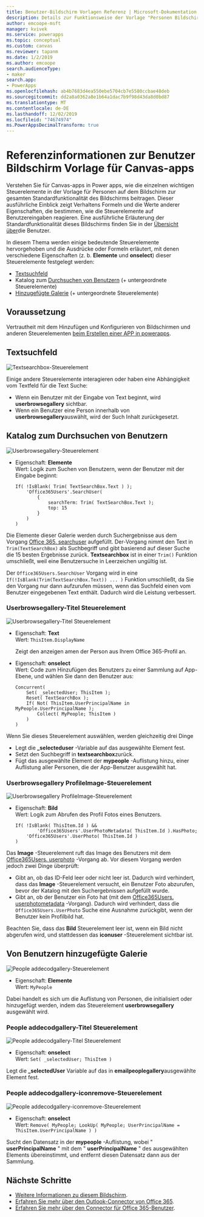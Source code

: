 ```yaml
---
title: Benutzer-Bildschirm Vorlagen Referenz | Microsoft-Dokumentation
description: Details zur Funktionsweise der Vorlage "Personen Bildschirm" für Canvas-apps in powerapps
author: emcoope-msft
manager: kvivek
ms.service: powerapps
ms.topic: conceptual
ms.custom: canvas
ms.reviewer: tapanm
ms.date: 1/2/2019
ms.author: emcoope
search.audienceType:
- maker
search.app:
- PowerApps
ms.openlocfilehash: ab4b7683d4ea550ebe5704cb7e5580ccbae48deb
ms.sourcegitcommit: dd2a8a0362a8e1b64a1dac7b9f98d43da8d0bd87
ms.translationtype: MT
ms.contentlocale: de-DE
ms.lasthandoff: 12/02/2019
ms.locfileid: "74674974"
ms.PowerAppsDecimalTransform: true
---
```

# <a name="reference-information-about-the-people-screen-template-for-canvas-apps"></a>Referenzinformationen zur Benutzer Bildschirm Vorlage für Canvas-apps

Verstehen Sie für Canvas-apps in Power apps, wie die einzelnen wichtigen Steuerelemente in der Vorlage für Personen auf dem Bildschirm zur gesamten Standardfunktionalität des Bildschirms beitragen. Dieser ausführliche Einblick zeigt Verhaltens Formeln und die Werte anderer Eigenschaften, die bestimmen, wie die Steuerelemente auf Benutzereingaben reagieren. Eine ausführliche Erläuterung der Standardfunktionalität dieses Bildschirms finden Sie in der [Übersicht über](people-screen-overview.md)die Benutzer.

In diesem Thema werden einige bedeutende Steuerelemente hervorgehoben und die Ausdrücke oder Formeln erläutert, mit denen verschiedene Eigenschaften (z. b. **Elemente** und **onselect**) dieser Steuerelemente festgelegt werden:

* [Textsuchfeld](#text-search-box)
* Katalog zum [Durchsuchen von Benutzern](#user-browse-gallery) (+ untergeordnete Steuerelemente)
* [Hinzugefügte Galerie](#people-added-gallery) (+ untergeordnete Steuerelemente)

## <a name="prerequisite"></a>Voraussetzung

Vertrautheit mit dem Hinzufügen und Konfigurieren von Bildschirmen und anderen Steuerelementen [beim Erstellen einer APP in powerapps](../data-platform-create-app-scratch.md).

## <a name="text-search-box"></a>Textsuchfeld

![Textsearchbox-Steuerelement](media/people-screen/people-search-box.png)

Einige andere Steuerelemente interagieren oder haben eine Abhängigkeit vom Textfeld für die Text Suche:

* Wenn ein Benutzer mit der Eingabe von Text beginnt, wird **userbrowsegallery** sichtbar.
* Wenn ein Benutzer eine Person innerhalb von **userbrowsegallery**auswählt, wird der Such Inhalt zurückgesetzt.

## <a name="user-browse-gallery"></a>Katalog zum Durchsuchen von Benutzern

![Userbrowsegallery-Steuerelement](media/people-screen/people-browse-gall.png)

* Eigenschaft: **Elemente**<br>
    Wert: Logik zum Suchen von Benutzern, wenn der Benutzer mit der Eingabe beginnt:
    
    ```powerapps-comma
    If( !IsBlank( Trim( TextSearchBox.Text ) ); 
        'Office365Users'.SearchUser(
            {
                searchTerm: Trim( TextSearchBox.Text ); 
                top: 15
            }
        )
    )
    ```
    
Die Elemente dieser Galerie werden durch Suchergebnisse aus dem Vorgang [Office 365. searchuser](https://docs.microsoft.com/connectors/office365users/#searchuser) aufgefüllt. Der-Vorgang nimmt den Text in `Trim(TextSearchBox)` als Suchbegriff und gibt basierend auf dieser Suche die 15 besten Ergebnisse zurück. **Textsearchbox** ist in einer `Trim()` Funktion umschließt, weil eine Benutzersuche in Leerzeichen ungültig ist.

Der `Office365Users.SearchUser` Vorgang wird in eine `If(!IsBlank(Trim(TextSearchBox.Text)) ... )` Funktion umschließt, da Sie den Vorgang nur dann aufzurufen müssen, wenn das Suchfeld einen vom Benutzer eingegebenen Text enthält. Dadurch wird die Leistung verbessert.

### <a name="userbrowsegallery-title-control"></a>Userbrowsegallery-Titel Steuerelement

![Userbrowsegallery-Titel Steuerelement](media/people-screen/people-browse-gall-title.png)

* Eigenschaft: **Text**<br>Wert: `ThisItem.DisplayName`

  Zeigt den anzeigen amen der Person aus Ihrem Office 365-Profil an.

* Eigenschaft: **onselect**<br>
    Wert: Code zum Hinzufügen des Benutzers zu einer Sammlung auf App-Ebene, und wählen Sie dann den Benutzer aus:

    ```powerapps-comma
    Concurrent(
        Set( _selectedUser; ThisItem );
        Reset( TextSearchBox );
        If( Not( ThisItem.UserPrincipalName in MyPeople.UserPrincipalName ); 
            Collect( MyPeople; ThisItem )
        )
    )
    ```
Wenn Sie dieses Steuerelement auswählen, werden gleichzeitig drei Dinge

   * Legt die **\_selecteduser** -Variable auf das ausgewählte Element fest.
   * Setzt den Suchbegriff in **textsearchbox**zurück.
   * Fügt das ausgewählte Element der **mypeople** -Auflistung hinzu, einer Auflistung aller Personen, die der App-Benutzer ausgewählt hat.

### <a name="userbrowsegallery-profileimage-control"></a>Userbrowsegallery ProfileImage-Steuerelement

![Userbrowsegallery ProfileImage-Steuerelement](media/people-screen/people-browse-gall-image.png)

* Eigenschaft: **Bild**<br>
    Wert: Logik zum Abrufen des Profil Fotos eines Benutzers.

    ```powerapps-comma
    If( !IsBlank( ThisItem.Id ) && 
            'Office365Users'.UserPhotoMetadata( ThisItem.Id ).HasPhoto;
        'Office365Users'.UserPhoto( ThisItem.Id )
    )
    ```

Das **Image** -Steuerelement ruft das Image des Benutzers mit dem [Office365Users. userphoto](https://docs.microsoft.com/connectors/office365users/#get-user-photo--v1-) -Vorgang ab. Vor diesem Vorgang werden jedoch zwei Dinge überprüft:
  
   * Gibt an, ob das ID-Feld leer oder nicht leer ist. Dadurch wird verhindert, dass das **Image** -Steuerelement versucht, ein Benutzer Foto abzurufen, bevor der Katalog mit den Suchergebnissen aufgefüllt wurde.
   * Gibt an, ob der Benutzer ein Foto hat (mit dem [Office365Users. userphotometadata](https://docs.microsoft.com/connectors/office365users/#get-user-photo-metadata) -Vorgang). Dadurch wird verhindert, dass die `Office365Users.UserPhoto` Suche eine Ausnahme zurückgibt, wenn der Benutzer kein Profilbild hat.

Beachten Sie, dass das **Bild** Steuerelement leer ist, wenn ein Bild nicht abgerufen wird, und stattdessen das **iconuser** -Steuerelement sichtbar ist.

## <a name="people-added-gallery"></a>Von Benutzern hinzugefügte Galerie

![People addecodgallery-Steuerelement](media/people-screen/people-people-gall.png)

* Eigenschaft: **Elemente**<br>
    Wert: `MyPeople`

Dabei handelt es sich um die Auflistung von Personen, die initialisiert oder hinzugefügt werden, indem das Steuerelement **userbrowsegallery** ausgewählt wird.

### <a name="peopleaddedgallery-title-control"></a>People addecodgallery-Titel Steuerelement

![People addecodgallery-Titel Steuerelement](media/people-screen/people-people-gall-title.png)

* Eigenschaft: **onselect**<br>
    Wert: `Set( _selectedUser; ThisItem )`

Legt die **_selectedUser** Variable auf das in **emailpeoplegallery**ausgewählte Element fest.

### <a name="peopleaddedgallery-iconremove-control"></a>People addecodgallery-iconremove-Steuerelement

![People addecodgallery-iconremove-Steuerelement](media/people-screen/people-people-gall-delete.png)

* Eigenschaft: **onselect**<br>
    Wert: `Remove( MyPeople; LookUp( MyPeople; UserPrincipalName = ThisItem.UserPrincipalName ) )`

Sucht den Datensatz in der **mypeople** -Auflistung, wobei " **userPrincipalName** " mit dem " **userPrincipalName** " des ausgewählten Elements übereinstimmt, und entfernt diesen Datensatz dann aus der Sammlung.

## <a name="next-steps"></a>Nächste Schritte

* [Weitere Informationen zu diesem Bildschirm](./people-screen-overview.md).
* [Erfahren Sie mehr über den Outlook-Connector von Office 365](../connections/connection-office365-outlook.md).
* [Erfahren Sie mehr über den Connector für Office 365-Benutzer](../connections/connection-office365-users.md).
